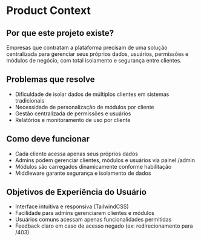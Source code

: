# Product Context

## Por que este projeto existe?
Empresas que contratam a plataforma precisam de uma solução centralizada para gerenciar seus próprios dados, usuários, permissões e módulos de negócio, com total isolamento e segurança entre clientes.

## Problemas que resolve
- Dificuldade de isolar dados de múltiplos clientes em sistemas tradicionais
- Necessidade de personalização de módulos por cliente
- Gestão centralizada de permissões e usuários
- Relatórios e monitoramento de uso por cliente

## Como deve funcionar
- Cada cliente acessa apenas seus próprios dados
- Admins podem gerenciar clientes, módulos e usuários via painel /admin
- Módulos são carregados dinamicamente conforme habilitação
- Middleware garante segurança e isolamento de dados

## Objetivos de Experiência do Usuário
- Interface intuitiva e responsiva (TailwindCSS)
- Facilidade para admins gerenciarem clientes e módulos
- Usuários comuns acessam apenas funcionalidades permitidas
- Feedback claro em caso de acesso negado (ex: redirecionamento para /403) 